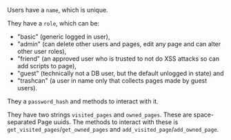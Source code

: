 Users have a `name`, which is unique.

They have a `role`, which can be:                     
* "basic" (generic logged in user),
* "admin" (can delete other users and pages, edit any page and can alter other user roles),
* "friend" (an approved user who is trusted to not do XSS attacks so can add scripts to page),
* "guest" (technically not a DB user, but the default unlogged in state) and
* "trashcan" (a user in name only that collects pages made by guest users).

They a `password_hash` and methods to interact with it.

They have two strings `visited_pages` and `owned_pages`. These are space-separated Page uuids.
The methods to interact with these is `get_visited_pages`/`get_owned_pages` and `add_visited_page`/`add_owned_page`.

